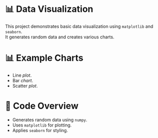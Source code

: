 # 📊 Data Visualization 

This project demonstrates basic data visualization using `matplotlib` and `seaborn`.  
It generates random data and creates various charts.

# 📊 Example Charts
* Line *plot*.
* Bar *chart*.
* Scatter *plot*.

# 📝 Code Overview
* Generates random data using `numpy`.
* Uses `matplotlib` for plotting.
* Applies `seaborn` for styling.
